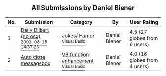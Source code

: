 ﻿<div align="center">

## All Submissions by Daniel Biener

</div>

No.  | Submission | Category | By   | User Rating
---- | ---------- | -------- | ---- | -----------
1 | [Daily Dilbert \(no ocx\)<br /><sup>2001-08-15 14:37:26</sup>](https://github.com/Planet-Source-Code/daniel-biener-daily-dilbert-no-ocx__1-26242) | [Jokes/ Humor<br /><sup>Visual Basic</sup>](../ByCategory/jokes-humor__1-40.md) | Daniel Biener | 4.5 (27 globes from 6 users)
2 | [Auto close messagebox<br />](https://github.com/Planet-Source-Code/daniel-biener-auto-close-messagebox__1-27940) | [VB function enhancement<br /><sup>Visual Basic</sup>](../ByCategory/vb-function-enhancement__1-25.md) | Daniel Biener | 4.0 (16 globes from 4 users)
